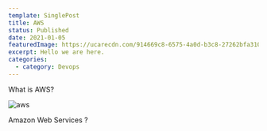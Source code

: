 ```yaml
---
template: SinglePost
title: AWS
status: Published
date: 2021-01-05
featuredImage: https://ucarecdn.com/914669c8-6575-4a0d-b3c8-27262bfa3108/
excerpt: Hello we are here.
categories:
  - category: Devops
---
```

What is AWS?

![aws](https://ucarecdn.com/93fc0cff-88d1-4495-9e22-dd3e37eeb6b9/ "some web services")

Amazon Web Services ?